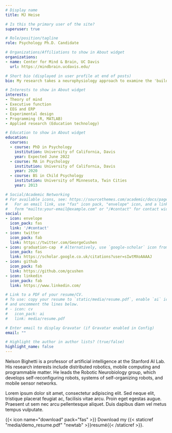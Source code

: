 ```yaml
---
# Display name
title: MJ Heise

# Is this the primary user of the site?
superuser: true

# Role/position/tagline
role: Psychology Ph.D. Candidate

# Organizations/Affiliations to show in About widget
organizations:
- name: Center for Mind & Brain, UC Davis
  url: https://mindbrain.ucdavis.edu/

# Short bio (displayed in user profile at end of posts)
bio: My research takes a neurophysiology approach to examine the 'building blocks' of children's social cognition, and how children use their knowledge of other peoples' mental states in the real world in social behavior. 

# Interests to show in About widget
interests:
- Theory of mind
- Executive function
- EEG and ERP
- Experimental design
- Programming (R, MATLAB)
- Applied research (Education technology)

# Education to show in About widget
education:
  courses:
  - course: PhD in Psychology
    institution: University of California, Davis
    year: Expected June 2022
  - course: MA in Psychology
    institution: University of California, Davis
    year: 2020
  - course: BS in Child Psychology
    institution: University of Minnesota, Twin Cities
    year: 2013

# Social/Academic Networking
# For available icons, see: https://sourcethemes.com/academic/docs/page-builder/#icons
#   For an email link, use "fas" icon pack, "envelope" icon, and a link in the
#   form "mailto:your-email@example.com" or "/#contact" for contact widget.
social:
- icon: envelope
  icon_pack: fas
  link: '/#contact'
- icon: twitter
  icon_pack: fab
  link: https://twitter.com/GeorgeCushen
- icon: graduation-cap  # Alternatively, use `google-scholar` icon from `ai` icon pack
  icon_pack: fas
  link: https://scholar.google.co.uk/citations?user=sIwtMXoAAAAJ
- icon: github
  icon_pack: fab
  link: https://github.com/gcushen
- icon: linkedin
  icon_pack: fab
  link: https://www.linkedin.com/

# Link to a PDF of your resume/CV.
# To use: copy your resume to `static/media/resume.pdf`, enable `ai` icons in `params.toml`, 
# and uncomment the lines below.
# - icon: cv
#   icon_pack: ai
#   link: media/resume.pdf

# Enter email to display Gravatar (if Gravatar enabled in Config)
email: ""

# Highlight the author in author lists? (true/false)
highlight_name: false
---
```


Nelson Bighetti is a professor of artificial intelligence at the Stanford AI Lab. His research interests include distributed robotics, mobile computing and programmable matter. He leads the Robotic Neurobiology group, which develops self-reconfiguring robots, systems of self-organizing robots, and mobile sensor networks.

Lorem ipsum dolor sit amet, consectetur adipiscing elit. Sed neque elit, tristique placerat feugiat ac, facilisis vitae arcu. Proin eget egestas augue. Praesent ut sem nec arcu pellentesque aliquet. Duis dapibus diam vel metus tempus vulputate.

{{< icon name="download" pack="fas" >}} Download my {{< staticref "media/demo_resume.pdf" "newtab" >}}resumé{{< /staticref >}}.
